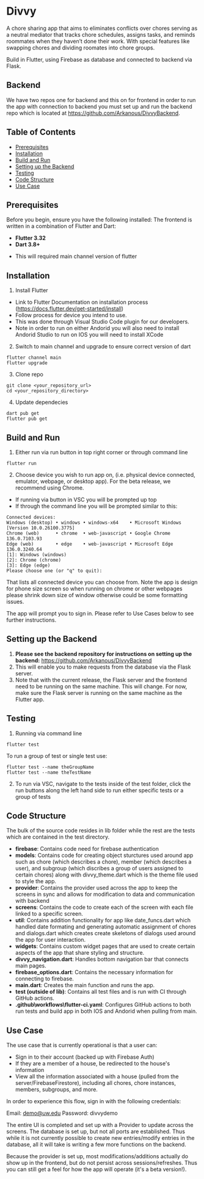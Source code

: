 # Divvy

A chore sharing app that aims to eliminates conflicts over chores serving as a neutral mediator that tracks chore schedules, assigns tasks, and reminds roommates when they haven’t done their work. With special features like swapping chores and dividing roomates into chore groups.

Build in Flutter, using Firebase as database and connected to backend via Flask.

## Backend

We have two repos one for backend and this on for frontend in order to run the app with connection to backend you must set up and run the backend repo which is located at https://github.com/Arkanous/DivvyBackend.

## Table of Contents

- [Prerequisites](#prerequisites)
- [Installation](#installation)
- [Build and Run](#build-and-run)
- [Setting up the Backend](#setting-up-the-backend)
- [Testing](#testing)
- [Code Structure](#code-structure)
- [Use Case](#use-case)

## Prerequisites

Before you begin, ensure you have the following installed:
The frontend is written in a combination of Flutter and Dart:

- **Flutter 3.32**
- **Dart 3.8+**

* This will required main channel version of flutter

## Installation

1. Install Flutter

- Link to Flutter Documentation on installation process (https://docs.flutter.dev/get-started/install)
- Follow process for device you intend to use.
- This was done through Visual Studio Code plugin for our developers.
- Note in order to run on either Andorid you will also need to install Andorid Studio to run on IOS you will need to install XCode

2. Switch to main channel and upgrade to ensure correct version of dart

```
flutter channel main
flutter upgrade
```

3. Clone repo

```
git clone <your_repository_url>
cd <your_repository_directory>
```

4. Update dependecies

```
dart pub get
flutter pub get
```

## Build and Run

1. Either run via run button in top right corner or through command line

```
flutter run
```

2. Choose device you wish to run app on, (i.e. physical device connected, emulator, webpage, or desktop app). For the beta release, we recommend using Chrome.

- If running via button in VSC you will be prompted up top
- If through the command line you will be prompted similar to this:

```
Connected devices:
Windows (desktop) • windows • windows-x64    • Microsoft Windows [Version 10.0.26100.3775]
Chrome (web)      • chrome  • web-javascript • Google Chrome 136.0.7103.93
Edge (web)        • edge    • web-javascript • Microsoft Edge 136.0.3240.64
[1]: Windows (windows)
[2]: Chrome (chrome)
[3]: Edge (edge)
Please choose one (or "q" to quit):
```

That lists all connected device you can choose from.
Note the app is design for phone size screen so when running on chrome or other webpages please shrink down size of window otherwise could be some formatting issues.

The app will prompt you to sign in. Please refer to Use Cases below to see further instructions.

## Setting up the Backend

1.  **Please see the backend repository for instructions on setting up the backend:** https://github.com/Arkanous/DivvyBackend
2.  This will enable you to make requests from the database via the Flask server.
3.  Note that with the current release, the Flask server and the frontend need to be running on the same machine. This will change. For now, make sure the Flask server is running on the same machine as the Flutter app.

## Testing

1. Running via command line

```
flutter test
```

To run a group of test or single test use:

```
flutter test --name theGroupName
flutter test --name theTestName
```

2. To run via VSC, navigate to the tests inside of the test folder, click the run buttons along the left hand side to run either specific tests or a group of tests

## Code Structure

The bulk of the source code resides in lib folder while the rest are the tests which are contained in the test directory.

- **firebase**: Contains code need for firebase authentication
- **models**: Contains code for creating object sturctures used around app such as chore (which describes a chore), member (which describes a user), and subgroup (which discribes a group of users assigned to certain chores) along with divvy_theme.dart which is the theme file used to style the app.
- **provider**: Contains the provider used across the app to keep the screens in sync and allows for modification to data and communication with backend
- **screens**: Contains the code to create each of the screen with each file linked to a specific screen.
- **util**: Contains addition functionality for app like date_funcs.dart which handled date formating and generating automatic assignment of chores and dialogs.dart which creates create skeletons of dialogs used around the app for user interaction.
- **widgets**: Contains custom widget pages that are used to create certain aspects of the app that share styling and structure.
- **divvy_navigation.dart**: Handles bottom navigation bar that connects main pages.
- **firebase_options.dart**: Contains the necessary information for connecting to firebase.
- **main.dart**: Creates the main function and runs the app.
- **test (outside of lib)**: Contains all test files and is run with CI through GitHub actions.
- **.github\workflows\flutter-ci.yaml**: Configures GitHub actions to both run tests and build app in both IOS and Andorid when pulling from main.

## Use Case

The use case that is currently operational is that a user can:

- Sign in to their account (backed up with Firebase Auth)
- If they are a member of a house, be redirected to the house's information
- View all the information associated with a house (pulled from the server/FirebaseFirestore), including all chores, chore instances, members, subgroups, and more.

In order to experience this flow, sign in with the following credentials:

Email: demo@uw.edu
Password: divvydemo

The entire UI is completed and set up with a Provider to update across the screens. The database is set up, but not all ports are established. Thus while it is not currently possible to create new entries/modify entries in the database, all it will take is writing a few more functions on the backend.

Because the provider is set up, most modifications/additions actually do show up in the frontend, but do not persist across sessions/refreshes. Thus you can still get a feel for how the app will operate (it's a beta version!).
